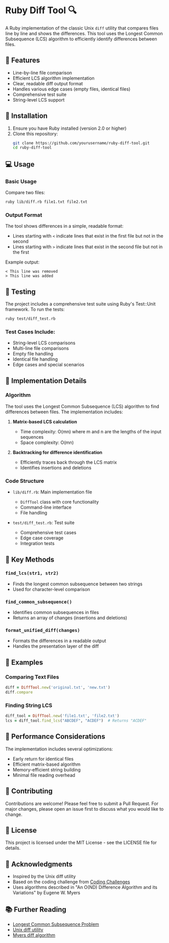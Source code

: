 # Ruby Diff Tool 🔍

A Ruby implementation of the classic Unix `diff` utility that compares files line by line and shows the differences. This tool uses the Longest Common Subsequence (LCS) algorithm to efficiently identify differences between files.

## 🌟 Features

- Line-by-line file comparison
- Efficient LCS algorithm implementation
- Clear, readable diff output format
- Handles various edge cases (empty files, identical files)
- Comprehensive test suite
- String-level LCS support

## 🚀 Installation

1. Ensure you have Ruby installed (version 2.0 or higher)
2. Clone this repository:
   ```bash
   git clone https://github.com/yourusername/ruby-diff-tool.git
   cd ruby-diff-tool
   ```

## 💻 Usage

### Basic Usage

Compare two files:
```bash
ruby lib/diff.rb file1.txt file2.txt
```

### Output Format

The tool shows differences in a simple, readable format:
- Lines starting with `<` indicate lines that exist in the first file but not in the second
- Lines starting with `>` indicate lines that exist in the second file but not in the first

Example output:
```
< This line was removed
> This line was added
```

## 🧪 Testing

The project includes a comprehensive test suite using Ruby's Test::Unit framework. To run the tests:

```bash
ruby test/diff_test.rb
```

### Test Cases Include:
- String-level LCS comparisons
- Multi-line file comparisons
- Empty file handling
- Identical file handling
- Edge cases and special scenarios

## 🔧 Implementation Details

### Algorithm

The tool uses the Longest Common Subsequence (LCS) algorithm to find differences between files. The implementation includes:

1. **Matrix-based LCS calculation**
   - Time complexity: O(mn) where m and n are the lengths of the input sequences
   - Space complexity: O(mn)

2. **Backtracking for difference identification**
   - Efficiently traces back through the LCS matrix
   - Identifies insertions and deletions

### Code Structure

- `lib/diff.rb`: Main implementation file
  - `DiffTool` class with core functionality
  - Command-line interface
  - File handling

- `test/diff_test.rb`: Test suite
  - Comprehensive test cases
  - Edge case coverage
  - Integration tests

## 🎯 Key Methods

### `find_lcs(str1, str2)`
- Finds the longest common subsequence between two strings
- Used for character-level comparison

### `find_common_subsequence()`
- Identifies common subsequences in files
- Returns an array of changes (insertions and deletions)

### `format_unified_diff(changes)`
- Formats the differences in a readable output
- Handles the presentation layer of the diff

## 📝 Examples

### Comparing Text Files
```ruby
diff = DiffTool.new('original.txt', 'new.txt')
diff.compare
```

### Finding String LCS
```ruby
diff_tool = DiffTool.new('file1.txt', 'file2.txt')
lcs = diff_tool.find_lcs("ABCDEF", "ACDEF")  # Returns "ACDEF"
```

## 🔄 Performance Considerations

The implementation includes several optimizations:
- Early return for identical files
- Efficient matrix-based algorithm
- Memory-efficient string building
- Minimal file reading overhead

## 🤝 Contributing

Contributions are welcome! Please feel free to submit a Pull Request. For major changes, please open an issue first to discuss what you would like to change.

## 📜 License

This project is licensed under the MIT License - see the LICENSE file for details.

## 🙏 Acknowledgments

- Inspired by the Unix diff utility
- Based on the coding challenge from [Coding Challenges](https://codingchallenges.fyi/challenges/challenge-diff)
- Uses algorithms described in "An O(ND) Difference Algorithm and its Variations" by Eugene W. Myers

## 📚 Further Reading

- [Longest Common Subsequence Problem](https://en.wikipedia.org/wiki/Longest_common_subsequence_problem)
- [Unix diff utility](https://en.wikipedia.org/wiki/Diff)
- [Myers diff algorithm](https://en.wikipedia.org/wiki/Myers_diff_algorithm) 